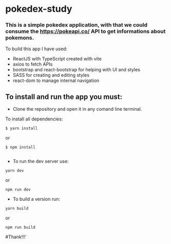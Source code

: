 # pokedex-study

### This is a simple pokedex application, with that we could consume the https://pokeapi.co/ API to get informations about pokemons.

To build this app I have used:
 - ReactJS with TypeScript created with vite
 - axios to fetch APIs
 - bootstrap and react-bootstrap for helping with UI and styles
 - SASS for creating and editing styles
 - react-dom to manage internal navigation
 
 ## To install and run the app you must:
  - Clone the repository and open it in any comand line terminal.
  
  To install all dependencies:
  ```
  $ yarn install
  ```
  or
  ```
  $ npm install
    
  ```
  
  - To run the dev server use:
  
  ```
  yarn dev
  ```
  or
  ```
  npm run dev
  ```
  - To build a version run:
  ```
  yarn build
  ```
  or
  ```
  npm run build
  ```
 #Thank!!!`
 

